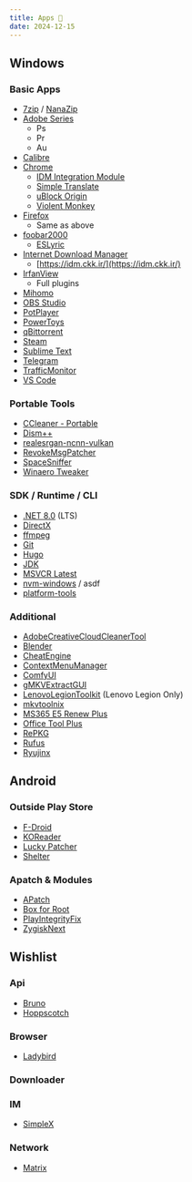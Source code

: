 ```yaml
---
title: Apps 📁
date: 2024-12-15
---
```


## Windows

### Basic Apps

- [7zip](https://www.7-zip.org/) / [NanaZip](https://github.com/M2Team/NanaZip)
- [Adobe Series](https://w14.monkrus.ws/)
  - Ps
  - Pr
  - Au
- [Calibre](https://calibre-ebook.com/download_windows)
- [Chrome](https://www.google.com/chrome/)
  - [IDM Integration Module](https://chromewebstore.google.com/detail/idm-integration-module/ngpampappnmepgilojfohadhhmbhlaek)
  - [Simple Translate](https://chromewebstore.google.com/detail/simple-translate/ibplnjkanclpjokhdolnendpplpjiace)
  - [uBlock Origin](https://chromewebstore.google.com/detail/ublock-origin/cjpalhdlnbpafiamejdnhcphjbkeiagm)
  - [Violent Monkey](https://chromewebstore.google.com/detail/%E6%9A%B4%E5%8A%9B%E7%8C%B4/jinjaccalgkegednnccohejagnlnfdag)
- [Firefox](https://www.mozilla.org/zh-CN/firefox/all/)
  - Same as above
- [foobar2000](https://www.foobar2000.org/)
  - [ESLyric](https://github.com/ESLyric/release)
- [Internet Download Manager](https://www.internetdownloadmanager.com/)
  - [https://idm.ckk.ir/](https://idm.ckk.ir/)
- [IrfanView](https://www.irfanview.com/)
  - Full plugins
- [Mihomo](https://github.com/ewigl/mihomo)
- [OBS Studio](https://obsproject.com/)
- [PotPlayer](https://potplayer.daum.net/)
- [PowerToys](https://github.com/microsoft/PowerToys/releases)
- [qBittorrent](https://www.qbittorrent.org/)
- [Steam](https://store.steampowered.com/about)
- [Sublime Text](https://www.sublimetext.com/)
- [Telegram](https://telegram.org/)
- [TrafficMonitor](https://github.com/zhongyang219/TrafficMonitor)
- [VS Code](https://code.visualstudio.com/download)

### Portable Tools

- [CCleaner - Portable](https://www.ccleaner.com/ccleaner/builds)
- [Dism++](https://github.com/Chuyu-Team/Dism-Multi-language/releases)
- [realesrgan-ncnn-vulkan](https://github.com/xinntao/Real-ESRGAN-ncnn-vulkan)
- [RevokeMsgPatcher](https://github.com/huiyadanli/RevokeMsgPatcher)
- [SpaceSniffer](http://www.uderzo.it/main_products/space_sniffer/download.html)
- [Winaero Tweaker](https://winaerotweaker.com/)

### SDK / Runtime / CLI

- [.NET 8.0](https://dotnet.microsoft.com/zh-cn/download/dotnet/8.0) (LTS)
- [DirectX](https://www.microsoft.com/zh-cn/download/details.aspx?id=35)
- [ffmpeg](https://ffmpeg.org/download.html)
- [Git](https://git-scm.com/)
- [Hugo](https://github.com/gohugoio/hugo/releases)
- [JDK](https://www.oracle.com/java/technologies/downloads/)
- [MSVCR Latest](https://learn.microsoft.com/zh-cn/cpp/windows/latest-supported-vc-redist?view=msvc-170)
- [nvm-windows](https://github.com/coreybutler/nvm-windows) / asdf
- [platform-tools](https://developer.android.com/tools/releases/platform-tools)

### Additional

- [AdobeCreativeCloudCleanerTool](https://helpx.adobe.com/creative-cloud/kb/cc-cleaner-tool-installation-problems.html)
- [Blender](https://www.blender.org/download/)
- [CheatEngine](https://cheatengine.org/)
- [ContextMenuManager](https://github.com/BluePointLilac/ContextMenuManager)
- [ComfyUI](https://github.com/comfyanonymous/ComfyUI)
- [gMKVExtractGUI](https://sourceforge.net/projects/gmkvextractgui/files/)
- [LenovoLegionToolkit](https://github.com/BartoszCichecki/LenovoLegionToolkit) (Lenovo Legion Only)
- [mkvtoolnix](https://mkvtoolnix.download/downloads.html)
- [MS365 E5 Renew Plus](https://e5renew.com/)
- [Office Tool Plus](https://otp.landian.vip/zh-cn/download.html)
- [RePKG](https://github.com/notscuffed/repkg/releases)
- [Rufus](https://github.com/pbatard/rufus/releases)
- [Ryujinx](https://github.com/GreemDev/Ryujinx)

## Android

### Outside Play Store

- [F-Droid](https://f-droid.org/)
- [KOReader](https://github.com/koreader/koreader/releases)
- [Lucky Patcher](http://chelpus.com/luckypatcher/)
- [Shelter](https://f-droid.org/packages/net.typeblog.shelter/)

### Apatch & Modules

- [APatch](https://github.com/bmax121/APatch)
- [Box for Root](https://github.com/taamarin/box_for_magisk)
- [PlayIntegrityFix](https://github.com/chiteroman/PlayIntegrityFix)
- [ZygiskNext](https://github.com/Dr-TSNG/ZygiskNext)

## Wishlist

### Api

- [Bruno](https://github.com/usebruno/bruno)
- [Hoppscotch](https://github.com/hoppscotch/hoppscotch)

### Browser

- [Ladybird](https://github.com/LadybirdBrowser/ladybird)

### Downloader

### IM

- [SimpleX](https://github.com/simplex-chat/simplex-chat)

### Network

- [Matrix](https://matrix.org/)

